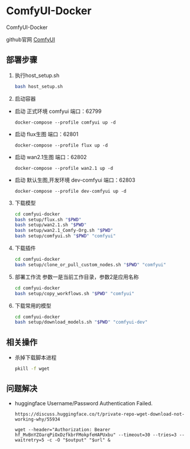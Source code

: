 # ComfyUI-Docker
ComfyUI-Docker

github官网 [ComfyUI](https://github.com/comfyanonymous/ComfyUI)


## 部署步骤
1. 执行host_setup.sh
    ```bash
    bash host_setup.sh
    ```
2. 启动容器

- 启动 正式环境 comfyui
    端口：62799
    ```
    docker-compose --profile comfyui up -d
    ```

- 启动 flux生图
    端口：62801
    ```
    docker-compose --profile flux up -d
    ```

- 启动 wan2.1生图
    端口：62802
    ```
    docker-compose --profile wan2.1 up -d
    ```

- 启动 默认生图,开发环境 dev-comfyui
    端口：62803
    ```
    docker-compose --profile dev-comfyui up -d
    ```

3. 下载模型

    ```bash
    cd comfyui-docker
    bash setup/flux.sh "$PWD"
    bash setup/wan2.1.sh "$PWD"
    bash setup/wan2.1_Comfy-Org.sh "$PWD"
    bash setup/comfyui.sh "$PWD" "comfyui"
    ```
    
4. 下载插件
    ```bash
    cd comfyui-docker
    bash setup/clone_or_pull_custom_nodes.sh "$PWD" "comfyui"
    ```

5. 部署工作流
    参数一是当前工作目录，参数2是应用名称
    ```bash
    cd comfyui-docker
    bash setup/copy_workflows.sh "$PWD" "comfyui"
    ```

6. 下载常用的模型
    
    ```bash
    cd comfyui-docker
    bash setup/download_models.sh "$PWD" "comfyui-dev"

## 相关操作
- 杀掉下载脚本进程

    ```bash
    pkill -f wget
    ```

## 问题解决
- huggingface Username/Password Authentication Failed.
    ```
    https://discuss.huggingface.co/t/private-repo-wget-download-not-working-why/55934

    wget --header="Authorization: Bearer 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" --timeout=30 --tries=3 --waitretry=5 -c -O "$output" "$url" &
    ```
